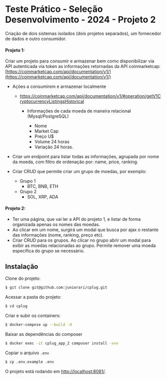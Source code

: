 # Teste Prático - Seleção Desenvolvimento - 2024 - Projeto 2
Criação de dois sistemas isolados (dois projetos separados), um fornecedor de dados e outro consumidor.

#### Projeto 1:

Criar um projeto para consumir e armazenar bem como disponibilizar via API autenticada via token
as informações retornadas da API coinmarketcap: [https://coinmarketcap.com/api/documentation/v1/](https://coinmarketcap.com/api/documentation/v1/)

- Ações a consumirem e armazenar localmente
    
    - https://coinmarketcap.com/api/documentation/v1/#operation/getV1CryptocurrencyListingsHistorical
        
        - Informações de cada moeda de maneira relacional (Mysql/PostgreSQL)
            
            - Nome
            - Market Cap
            - Preço U$
            - Volume 24 horas
            - Variação 24 horas.
            
- Criar um endpoint para listar todas as informações, agrupada por nome da moeda, com filtro de ordenação por: name, price, ranking. 
- Criar CRUD que permite criar um grupo de moedas, por exemplo:
    - Grupo 1
        - BTC, BNB, ETH
    - Grupo 2
        - SOL, XRP, ADA


#### Projeto 2:
- Ter uma página, que vai ler a API do projeto 1, e listar de forma organizada apenas os nomes das moedas.
- Ao clicar em um nome, surgirá um modal que busca por ajax o restante das informações (nome, ranking, preço etc).
- Criar CRUD para os grupos. Ao clicar no grupo abrir um modal para exibir as moedas relacionadas ao grupo. Permite remover uma moeda específica do grupo se necessário.


## Instalação

Clone do projeto:

```sh
$ git clone git@github.com:juniorari/cplug.git
```

Acessar a pasta do projeto:

```sh
$ cd cplug
```

Criar e subir os containers:

```sh
$ docker-compose up --build -d
```

Baixar as dependências do composer
```sh
$ docker exec -it cplug_app_2 composer install -vvv
```

Copiar o arquivo `.env`

```sh
$ cp .env.example .env
```


O projeto está rodando em [http://localhost:8081/](http://localhost:8081/).

 

